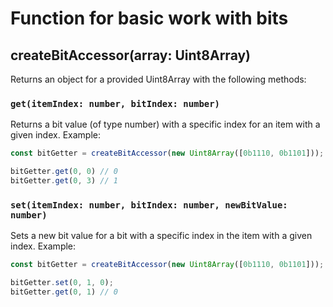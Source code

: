 # Function for basic work with bits

## createBitAccessor(array: Uint8Array)
Returns an object for a provided Uint8Array with the following methods:

### `get(itemIndex: number, bitIndex: number)`
Returns a bit value (of type number) with a specific index for an item with a given index. Example:
```js
const bitGetter = createBitAccessor(new Uint8Array([0b1110, 0b1101]));

bitGetter.get(0, 0) // 0
bitGetter.get(0, 3) // 1
```

### `set(itemIndex: number, bitIndex: number, newBitValue: number)`
Sets a new bit value for a bit with a specific index in the item with a given index. Example:
```js
const bitGetter = createBitAccessor(new Uint8Array([0b1110, 0b1101]));

bitGetter.set(0, 1, 0);
bitGetter.get(0, 1) // 0
```
